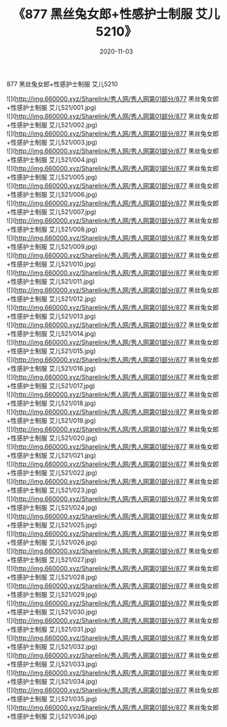 ﻿---
layout: post
title:  《877 黑丝兔女郎+性感护士制服 艾儿5210》
date:   2020-11-03
img: http://img.660000.xyz/Sharelink/秀人网/秀人网第01部分/877 黑丝兔女郎+性感护士制服 艾儿5210/000.jpg
categories: [美女, 清纯, 唯美]
---

877 黑丝兔女郎+性感护士制服 艾儿5210

  ![](http://img.660000.xyz/Sharelink/秀人网/秀人网第01部分/877 黑丝兔女郎+性感护士制服 艾儿521/001.jpg) <br> ![](http://img.660000.xyz/Sharelink/秀人网/秀人网第01部分/877 黑丝兔女郎+性感护士制服 艾儿521/002.jpg) <br> ![](http://img.660000.xyz/Sharelink/秀人网/秀人网第01部分/877 黑丝兔女郎+性感护士制服 艾儿521/003.jpg) <br> ![](http://img.660000.xyz/Sharelink/秀人网/秀人网第01部分/877 黑丝兔女郎+性感护士制服 艾儿521/004.jpg) <br> ![](http://img.660000.xyz/Sharelink/秀人网/秀人网第01部分/877 黑丝兔女郎+性感护士制服 艾儿521/005.jpg) <br> ![](http://img.660000.xyz/Sharelink/秀人网/秀人网第01部分/877 黑丝兔女郎+性感护士制服 艾儿521/006.jpg) <br> ![](http://img.660000.xyz/Sharelink/秀人网/秀人网第01部分/877 黑丝兔女郎+性感护士制服 艾儿521/007.jpg) <br> ![](http://img.660000.xyz/Sharelink/秀人网/秀人网第01部分/877 黑丝兔女郎+性感护士制服 艾儿521/008.jpg) <br> ![](http://img.660000.xyz/Sharelink/秀人网/秀人网第01部分/877 黑丝兔女郎+性感护士制服 艾儿521/009.jpg) <br> ![](http://img.660000.xyz/Sharelink/秀人网/秀人网第01部分/877 黑丝兔女郎+性感护士制服 艾儿521/010.jpg) <br> ![](http://img.660000.xyz/Sharelink/秀人网/秀人网第01部分/877 黑丝兔女郎+性感护士制服 艾儿521/011.jpg) <br> ![](http://img.660000.xyz/Sharelink/秀人网/秀人网第01部分/877 黑丝兔女郎+性感护士制服 艾儿521/012.jpg) <br> ![](http://img.660000.xyz/Sharelink/秀人网/秀人网第01部分/877 黑丝兔女郎+性感护士制服 艾儿521/013.jpg) <br> ![](http://img.660000.xyz/Sharelink/秀人网/秀人网第01部分/877 黑丝兔女郎+性感护士制服 艾儿521/014.jpg) <br> ![](http://img.660000.xyz/Sharelink/秀人网/秀人网第01部分/877 黑丝兔女郎+性感护士制服 艾儿521/015.jpg) <br> ![](http://img.660000.xyz/Sharelink/秀人网/秀人网第01部分/877 黑丝兔女郎+性感护士制服 艾儿521/016.jpg) <br> ![](http://img.660000.xyz/Sharelink/秀人网/秀人网第01部分/877 黑丝兔女郎+性感护士制服 艾儿521/017.jpg) <br> ![](http://img.660000.xyz/Sharelink/秀人网/秀人网第01部分/877 黑丝兔女郎+性感护士制服 艾儿521/018.jpg) <br> ![](http://img.660000.xyz/Sharelink/秀人网/秀人网第01部分/877 黑丝兔女郎+性感护士制服 艾儿521/019.jpg) <br> ![](http://img.660000.xyz/Sharelink/秀人网/秀人网第01部分/877 黑丝兔女郎+性感护士制服 艾儿521/020.jpg) <br> ![](http://img.660000.xyz/Sharelink/秀人网/秀人网第01部分/877 黑丝兔女郎+性感护士制服 艾儿521/021.jpg) <br> ![](http://img.660000.xyz/Sharelink/秀人网/秀人网第01部分/877 黑丝兔女郎+性感护士制服 艾儿521/022.jpg) <br> ![](http://img.660000.xyz/Sharelink/秀人网/秀人网第01部分/877 黑丝兔女郎+性感护士制服 艾儿521/023.jpg) <br> ![](http://img.660000.xyz/Sharelink/秀人网/秀人网第01部分/877 黑丝兔女郎+性感护士制服 艾儿521/024.jpg) <br> ![](http://img.660000.xyz/Sharelink/秀人网/秀人网第01部分/877 黑丝兔女郎+性感护士制服 艾儿521/025.jpg) <br> ![](http://img.660000.xyz/Sharelink/秀人网/秀人网第01部分/877 黑丝兔女郎+性感护士制服 艾儿521/026.jpg) <br> ![](http://img.660000.xyz/Sharelink/秀人网/秀人网第01部分/877 黑丝兔女郎+性感护士制服 艾儿521/027.jpg) <br> ![](http://img.660000.xyz/Sharelink/秀人网/秀人网第01部分/877 黑丝兔女郎+性感护士制服 艾儿521/028.jpg) <br> ![](http://img.660000.xyz/Sharelink/秀人网/秀人网第01部分/877 黑丝兔女郎+性感护士制服 艾儿521/029.jpg) <br> ![](http://img.660000.xyz/Sharelink/秀人网/秀人网第01部分/877 黑丝兔女郎+性感护士制服 艾儿521/030.jpg) <br> ![](http://img.660000.xyz/Sharelink/秀人网/秀人网第01部分/877 黑丝兔女郎+性感护士制服 艾儿521/031.jpg) <br> ![](http://img.660000.xyz/Sharelink/秀人网/秀人网第01部分/877 黑丝兔女郎+性感护士制服 艾儿521/032.jpg) <br> ![](http://img.660000.xyz/Sharelink/秀人网/秀人网第01部分/877 黑丝兔女郎+性感护士制服 艾儿521/033.jpg) <br> ![](http://img.660000.xyz/Sharelink/秀人网/秀人网第01部分/877 黑丝兔女郎+性感护士制服 艾儿521/034.jpg) <br> ![](http://img.660000.xyz/Sharelink/秀人网/秀人网第01部分/877 黑丝兔女郎+性感护士制服 艾儿521/035.jpg) <br> ![](http://img.660000.xyz/Sharelink/秀人网/秀人网第01部分/877 黑丝兔女郎+性感护士制服 艾儿521/036.jpg) <br>